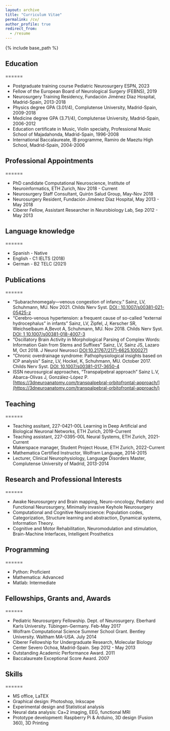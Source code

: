 ```yaml
---
layout: archive
title: "Curriculum Vitae"
permalink: /cv/
author_profile: true
redirect_from:
  - /resume
---
```


{% include base_path %}

## Education
======
* Postgraduate training course Pediatric Neurosurgery ESPN, 2023
* Fellow of the European Board of Neurological Surgery (FEBNS), 2019
* Neurosurgery Training Residency, Fundación Jiménez Díaz Hospital, Madrid-Spain, 2013-2018
* Physics degree GPA (3.01/4), Complutense University, Madrid-Spain, 2009-2018
* Medicine degree GPA (3.71/4), Complutense University, Madrid-Spain, 2006-2012
* Education certificate in Music, Violin specialty, Professional Music School of Majadahonda, Madrid-Spain, 1996-2008
* International Baccalaureate, IB programme, Ramiro de Maeztu High School, Madrid-Spain, 2004-2006

## Professional Appointments
======
* PhD candidate Computational Neuroscience, Institute of Neuroinformatics, ETH Zurich, Nov 2018 - Current
* Neurosurgery Staff Consultant, Quirón Salud Group, May-Nov 2018
* Neurosurgery Resident, Fundación Jiménez Díaz Hospital, May 2013 - May 2018
* Ciberer Fellow, Assistant Researcher in Neurobiology Lab, Sep 2012 - May 2013
  
## Language knowledge
======
* Spanish - Native
* English - C1 IELTS (2018)
* German - B2 TELC (2021)

## Publications
======
* “Subarachnomegaly—venous congestion of infancy.” Sainz, LV, Schuhmann, MU. Nov 2021. Childs Nerv Syst. 
  [DOI : 10.1007/s00381-021-05425-z](https://link.springer.com/article/10.1007/s00381-021-05328-z)
* “Cerebro-venous hypertension: a frequent cause of so-called “external hydrocephalus” in infants” Sainz, LV, Zipfel, J, Kerscher SR, Weichselbaum A,Bevot A, Schuhmann, MU. Nov 2018. Childs Nerv Syst. [DOI: 1 10.1007/s00381-018-4007-3](https://link.springer.com/article/10.1007/s00381-018-4007-3)
* “Oscillatory Brain Activity in Morphological Parsing of Complex Words: Information Gain from Stems and Suffixes” Sainz, LV, Sainz JS, Lazaro M, Oct 2018. J Neurol Neurosci [DOI:10.21767/2171-6625.1000271](https://www.researchgate.net/publication/328743209_Oscillatory_Brain_Activity_in_Morphological_Parsing_of_Complex_Words_Information_Gain_from_Stems_and_Suffixes)
* “Chronic overdrainage syndrome: Pathophysiological insights based on ICP analysis” Sainz, LV, Hockel, K, Schuhmann, MU. October 2017. Childs Nerv Syst. [DOI: 10.1007/s00381-017-3650-4](https://link.springer.com/article/10.1007/s00381-017-3650-4)
* ISSN neurosurgical approaches, “Transpalpebral approach” Sainz L.V, Abarca-Olivas J, González-López P. [https://3dneuroanatomy.com/transpalpebral-orbitofrontal-approach/](https://3dneuroanatomy.com/transpalpebral-orbitofrontal-approach/)
  
## Teaching
======
* Teaching assitant, 227-0421-00L  Learning in Deep Artificial and Biological Neuronal Networks, ETH Zurich, 2019-Current
* Teaching assistant, 227-0395-00L Neural Systems, ETH Zurich, 2021-Current
* Makerspace manager, Student Project House, ETH Zurich, 2022-Current
* Mathematica Certified Instructor, Wolfram Language, 2014-2015
* Lecturer, Clinical Neurophysiology, Language Disorders Master, Complutense University of Madrid, 2013-2014

## Research and Professional Interests
======
* Awake Neurosurgery and Brain mapping, Neuro-oncology, Pediatric and Functional Neurosurgery, Minimally invasive Keyhole Neurosurgery
* Computational and Cognitive Neuroscience: Population codes, Categorization, Structure learning and abstraction, Dynamical systems, Information Theory.
* Cognitive and Motor Rehabilitation, Neuromodulation and stimulation, Brain-Machine Interfaces, Intelligent Prosthetics

## Programming
======
* Python: Proficient
* Mathematica: Advanced
* Matlab: Intermediate

## Fellowships, Grants and, Awards
======
* Pediatric Neurosurgery Fellowship. Dept. of Neurosurgery. Eberhard Karls University. Tübingen-Germany. Feb-May 2017
* Wolfram Computational Science Summer School Grant. Bentley University. Waltham MA-USA. July 2014
* Ciberer Fellowship for Undergraduate Research, Molecular Biology Center Severo Ochoa, Madrid-Spain. Sep 2012 - May 2013
* Outstanding Academic Performance Award. 2011		 
* Baccalaureate Exceptional Score Award. 2007

## Skills
======
* MS office, LaTEX
* Graphical design: Photoshop, Inkscape
* Experimental design and Statistical analysis
* Neural data analysis: Ca+2 imaging, EEG, functional MRI
* Prototype development: Raspberry Pi & Arduino, 3D design (Fusion 360), 3D Printing
